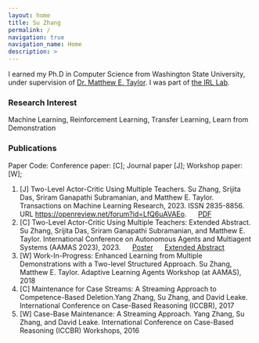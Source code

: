 ```yaml
---
layout: home
title: Su Zhang
permalink: /
navigation: true
navigation_name: Home
description: >
---
```


I earned my Ph.D in Computer Science from Washington State University, under supervision of [Dr. Matthew E. Taylor](https://drmatttaylor.net/). I was part of [the IRL Lab](https://irll.ca).

### Research Interest
Machine Learning, Reinforcement Learning, Transfer Learning, Learn from Demonstration

### Publications
Paper Code: Conference paper: [C]; Journal paper [J]; Workshop paper: [W]; 
1. [J] Two-Level Actor-Critic Using Multiple Teachers. Su Zhang, Srijita Das, Sriram Ganapathi Subramanian, and Matthew E. Taylor. Transactions on Machine Learning Research, 2023. ISSN 2835-8856. URL https://openreview.net/forum?id=LfQ6uAVAEo. &nbsp;&nbsp;&nbsp;&nbsp;
    [PDF](https://suzhang94.github.io/files/TLAC_TMLR.pdf) 
2. [C] Two-Level Actor-Critic Using Multiple Teachers: Extended Abstract. Su Zhang, Srijita Das, Sriram Ganapathi Subramanian, and Matthew E. Taylor. International Conference on Autonomous Agents and Multiagent Systems (AAMAS 2023), 2023. &nbsp;&nbsp;&nbsp;&nbsp; [Poster](https://suzhang94.github.io/files/TLAC_poster.pdf) &nbsp;&nbsp;&nbsp;&nbsp; [Extended Abstract](https://suzhang94.github.io/files/TLAC_ExtendedAbstract.pdf)
3. [W] Work-In-Progress: Enhanced Learning from Multiple Demonstrations with a Two-level Structured Approach. Su Zhang, Matthew E. Taylor. Adaptive Learning Agents Workshop (at AAMAS), 2018
4. [C] Maintenance for Case Streams: A Streaming Approach to Competence-Based Deletion.Yang Zhang, Su Zhang, and David Leake. International Conference on Case-Based Reasoning (ICCBR), 2017
5. [W] Case-Base Maintenance: A Streaming Approach. Yang Zhang, Su Zhang, and David Leake. International Conference on Case-Based Reasoning (ICCBR) Workshops, 2016
